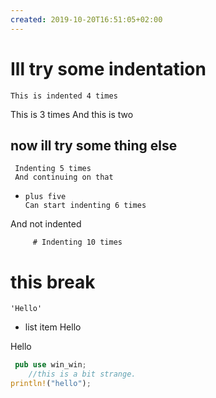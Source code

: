 ```yaml
---
created: 2019-10-20T16:51:05+02:00
---
```


# Ill try some indentation
    This is indented 4 times
   This is 3 times
  And this is two

## now ill try some thing else
     Indenting 5 times
     And continuing on that
+     plus five
      Can start indenting 6 times
And not indented

         # Indenting 10 times
# this break
    'Hello'
- list item
        Hello

Hello
``` rust
 pub use win_win;
    //this is a bit strange.
println!("hello");
```